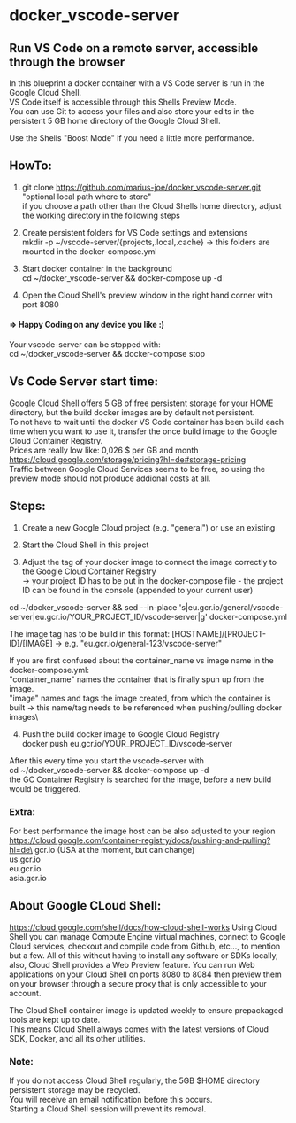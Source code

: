 # docker_vscode-server
## Run VS Code on a remote server, accessible through the browser

In this blueprint a docker container with a VS Code server is run in the Google Cloud Shell.\
VS Code itself is accessible through this Shells Preview Mode.\
You can use Git to access your files and also store your edits in the persistent 5 GB home directory of the Google Cloud Shell.

Use the Shells "Boost Mode" if you need a little more performance.

## HowTo:

1. git clone https://github.com/marius-joe/docker_vscode-server.git "optional local path where to store"\
   if you choose a path other than the Cloud Shells home directory, adjust the working directory in the following steps

2. Create persistent folders for VS Code settings and extensions\
   mkdir -p ~/vscode-server/{projects,.local,.cache}
   -> this folders are mounted in the docker-compose.yml

3. Start docker container in the background\
   cd ~/docker_vscode-server && docker-compose up -d

4. Open the Cloud Shell's preview window in the right hand corner with port 8080


#### => Happy Coding on any device you like :)


Your vscode-server can be stopped with:\
cd ~/docker_vscode-server && docker-compose stop


## Vs Code Server start time:

Google Cloud Shell offers 5 GB of free persistent storage for your HOME directory, but the build docker images are by default not persistent.\
To not have to wait until the docker VS Code container has been build each time when you want to use it,
transfer the once build image to the Google Cloud Container Registry.\
Prices are really low like: 0,026 \$ per GB and month\
https://cloud.google.com/storage/pricing?hl=de#storage-pricing  
Traffic between Google Cloud Services seems to be free, so using the preview mode should not produce addional costs at all.

## Steps:

1. Create a new Google Cloud project (e.g. "general") or use an existing

2. Start the Cloud Shell in this project

3. Adjust the tag of your docker image to connect the image correctly to the Google Cloud Container Registry\
   -> your project ID has to be put in the docker-compose file - the project ID can be found in the console (appended to your current user)

cd ~/docker_vscode-server && sed --in-place 's|eu.gcr.io/general/vscode-server|eu.gcr.io/YOUR_PROJECT_ID/vscode-server|g' docker-compose.yml

The image tag has to be build in this format: [HOSTNAME]/[PROJECT-ID]/[IMAGE] -> e.g. "eu.gcr.io/general-123/vscode-server"

If you are first confused about the container_name vs image name in the docker-compose.yml:\
"container_name" names the container that is finally spun up from the image.\
"image" names and tags the image created, from which the container is built -> this name/tag needs to be referenced when pushing/pulling docker images\
  

4. Push the build docker image to Google Cloud Registry\
   docker push eu.gcr.io/YOUR_PROJECT_ID/vscode-server  
  

After this every time you start the vscode-server with\
cd ~/docker_vscode-server && docker-compose up -d\
the GC Container Registry is searched for the image, before a new build would be triggered.


### Extra:

For best performance the image host can be also adjusted to your region\
https://cloud.google.com/container-registry/docs/pushing-and-pulling?hl=de\
gcr.io (USA at the moment, but can change)\
 us.gcr.io\
 eu.gcr.io\
 asia.gcr.io


## About Google CLoud Shell:

https://cloud.google.com/shell/docs/how-cloud-shell-works
Using Cloud Shell you can manage Compute Engine virtual machines, connect to Google Cloud services, checkout and compile code from Github, etc…, to mention but a few. All of this without having to install any software or SDKs locally, also, Cloud Shell provides a Web Preview feature. You can run Web applications on your Cloud Shell on ports 8080 to 8084 then preview them on your browser through a secure proxy that is only accessible to your account.

The Cloud Shell container image is updated weekly to ensure prepackaged tools are kept up to date.\
This means Cloud Shell always comes with the latest versions of Cloud SDK, Docker, and all its other utilities.

### Note:

If you do not access Cloud Shell regularly, the 5GB \$HOME directory persistent storage may be recycled.\
You will receive an email notification before this occurs.\
Starting a Cloud Shell session will prevent its removal.
